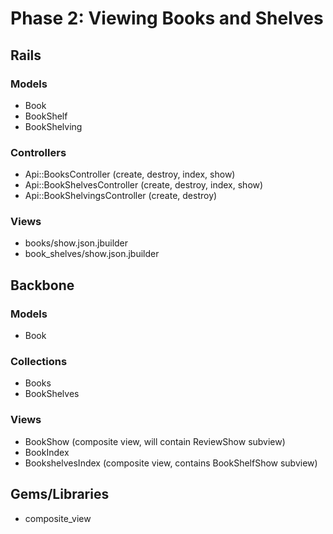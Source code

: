 # Phase 2: Viewing Books and Shelves

## Rails
### Models
* Book
* BookShelf
* BookShelving

### Controllers
* Api::BooksController (create, destroy, index, show)
* Api::BookShelvesController (create, destroy, index, show)
* Api::BookShelvingsController (create, destroy)

### Views
* books/show.json.jbuilder
* book_shelves/show.json.jbuilder

## Backbone
### Models
* Book

### Collections
* Books
* BookShelves

### Views
* BookShow (composite view, will contain ReviewShow subview)
* BookIndex
* BookshelvesIndex (composite view, contains BookShelfShow subview)

## Gems/Libraries
* composite_view
